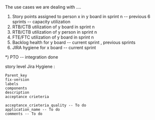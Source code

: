 The use cases we are dealing with ....

1) Story points assigned to person x in y board in sprint n              -- previous 6 sprints -- capacity utilization 
2) RTB/CTB utilization of y board in sprint n
3) RTB/CTB utilization of y person in sprint n 
4) FTE/FTC utilization of y board in sprint n
5) Backlog health for y board                                             -- current sprint , previous sprints 
6) JIRA hygiene for x board                                               -- current sprint 


*) PTO -- integration done


story level Jira Hygiene :

    Parent_key
    fix-version
    labels
    components 
    description 
    acceptance crieteria 

    acceptance_crieteria_quality -- To do 
    application_name -- To do
    comments -- To do

